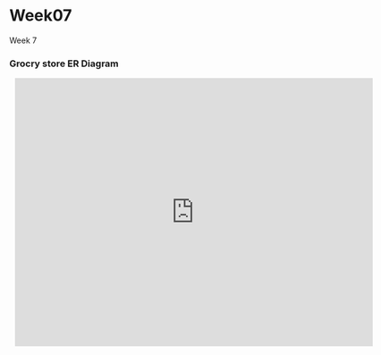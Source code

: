 # Week07
Week 7

### Grocry store ER Diagram
<div style="width: 640px; height: 480px; margin: 10px; position: relative;"><iframe allowfullscreen frameborder="0" style="width:640px; height:480px" src="https://lucid.app/documents/embeddedchart/ebc7363d-38d3-4590-91c3-079d32b3b20e" id=".fzm.ufXCSno"></iframe></div>

